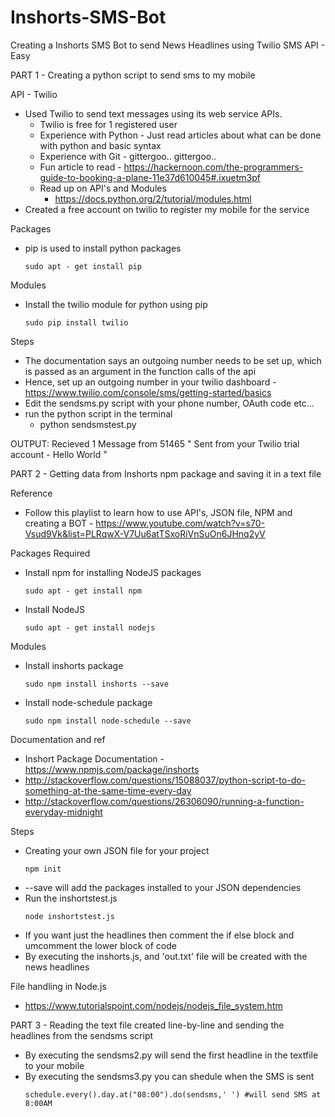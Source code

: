 # Inshorts-SMS-Bot
Creating a Inshorts SMS Bot to send News Headlines using Twilio SMS API - Easy

PART 1 - Creating a python script to send sms to my mobile

API - Twilio
 - Used Twilio to send text messages using its web service APIs.
   - Twilio is free for 1 registered user 
   - Experience with Python - Just read articles about what can be done with python and basic syntax
   - Experience with Git - gittergoo.. gittergoo..
   - Fun article to read - https://hackernoon.com/the-programmers-guide-to-booking-a-plane-11e37d610045#.ixuetm3pf
   - Read up on API's and Modules
     - https://docs.python.org/2/tutorial/modules.html 
 - Created a free account on twilio to register my mobile for the service
 
Packages
- pip is used to install python packages
  ```
  sudo apt - get install pip
  ```  
Modules
 - Install the twilio module for python using pip
   ```
   sudo pip install twilio
   ```
Steps
 - The documentation says an outgoing number needs to be set up, which is passed as an argument in the function calls of the api
 - Hence, set up an outgoing number in your twilio dashboard - https://www.twilio.com/console/sms/getting-started/basics
 - Edit the sendsms.py script with your phone number, OAuth code etc...
 - run the python script in the terminal
   - python sendsmstest.py
 
 OUTPUT: Recieved 1 Message from 51465
 " Sent from your Twilio trial account - Hello World "
 
PART 2 - Getting data from Inshorts npm package and saving it in a text file

Reference
 - Follow this playlist to learn how to use API's, JSON file, NPM and creating a BOT - https://www.youtube.com/watch?v=s70-Vsud9Vk&list=PLRqwX-V7Uu6atTSxoRiVnSuOn6JHnq2yV
 
Packages Required
 - Install npm for installing NodeJS packages
   ```
   sudo apt - get install npm
   ```
 - Install NodeJS
   ```
   sudo apt - get install nodejs
   ```
   
Modules
 - Install inshorts package
   ```
   sudo npm install inshorts --save
   ```
 - Install node-schedule package
   ```
   sudo npm install node-schedule --save
   ```
   
Documentation and ref
 - Inshort Package Documentation - https://www.npmjs.com/package/inshorts
 - http://stackoverflow.com/questions/15088037/python-script-to-do-something-at-the-same-time-every-day
 - http://stackoverflow.com/questions/26306090/running-a-function-everyday-midnight
 
Steps
 - Creating your own JSON file for your project
   ```
   npm init
   ```
 - --save will add the packages installed to your JSON dependencies
 - Run the inshortstest.js
   ```
   node inshortstest.js
   ```
 - If you want just the headlines then comment the if else block and umcomment the lower block of code
 - By executing the inshorts.js, and 'out.txt' file will be created with the news headlines
  
File handling in Node.js
 - https://www.tutorialspoint.com/nodejs/nodejs_file_system.htm

PART 3 - Reading the text file created line-by-line and sending the headlines from the sendsms script
  - By executing the sendsms2.py will send the first headline in the textfile to your mobile
  - By executing the sendsms3.py you can shedule when the SMS is sent
    ```
    schedule.every().day.at("08:00").do(sendsms,' ') #will send SMS at 8:00AM
    ```
    
  
  
 
